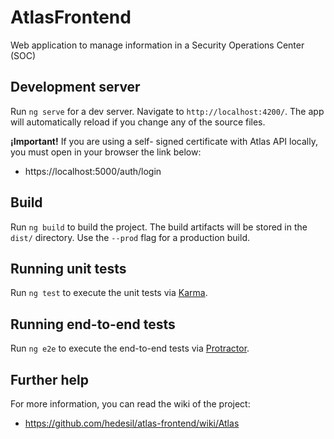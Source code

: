 # AtlasFrontend

Web application to manage information in a Security Operations Center (SOC)

## Development server

Run `ng serve` for a dev server. Navigate to `http://localhost:4200/`. The app will automatically reload if you change any of the source files.

**¡Important!** If you are using  a self- signed certificate with Atlas API locally, you must open in your browser the link below:
- https://localhost:5000/auth/login


## Build

Run `ng build` to build the project. The build artifacts will be stored in the `dist/` directory. Use the `--prod` flag for a production build.

## Running unit tests

Run `ng test` to execute the unit tests via [Karma](https://karma-runner.github.io).

## Running end-to-end tests

Run `ng e2e` to execute the end-to-end tests via [Protractor](http://www.protractortest.org/).

## Further help

For more information, you can read the wiki of the project:

- https://github.com/hedesil/atlas-frontend/wiki/Atlas
